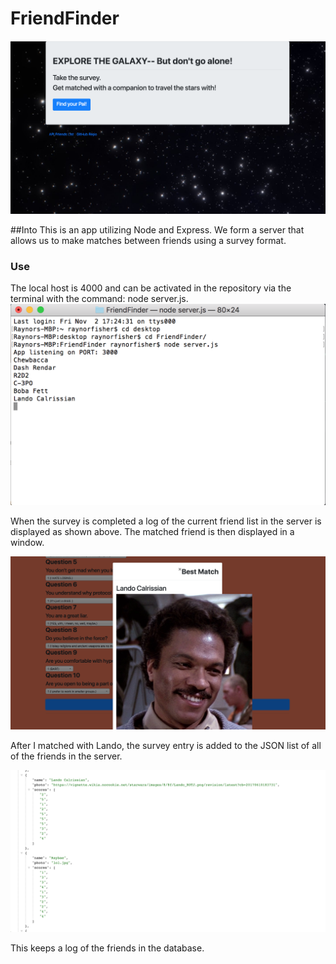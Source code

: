 # FriendFinder
![Homepage](/images/home.png)

##Into
This is an app utilizing Node and Express. 
We form a server that allows us to make matches between friends using a survey format. 

### Use
The local host is 4000 and can be activated in the repository via the terminal with the command: node server.js.
![Terminal](/images/term.png)

When the survey is completed a log of the current friend list in the server is displayed as shown above. 
The matched friend is then displayed in a window. 

![Suvey](/images/lando.png)

After I matched with Lando, the survey entry is added to the JSON list of all of the friends in the server.


![JSON](/images/json.png)

This keeps a log of the friends in the database. 


